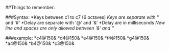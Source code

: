 
##Things to remember:

###Syntax:
*Keys between c1 to c7 (6 octaves)
*Keys are separate with '*' and '#'
*Delay are separate with '@' and '&'
*Delay are in milliseconds
*New line and spaces are only allowed between '&' and '*'


###example:
*c4@150& *d4@150&
	*e4@150&
	*f4@150& *g4@150& *a4@150& *b4@150& *c3@150&
